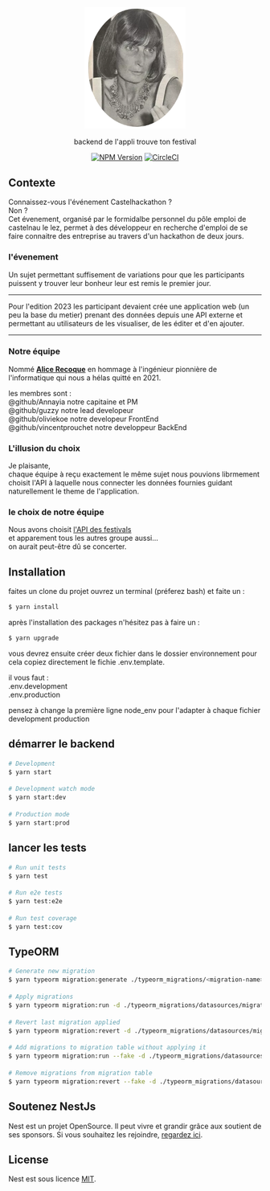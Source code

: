 <p align="center">
  <a href="http://nestjs.com/" target="blank"><img src=assets/Alice-Recoque.png width="200" alt="alice recoque" /></a>
</p>



<p align="center">
backend de l'appli trouve ton festival
</p>
<p align="center">
  <a href="https://www.npmjs.com/~nestjscore" target="_blank"><img src="https://img.shields.io/npm/v/@nestjs/core.svg" alt="NPM Version" /></a>
  <a href="https://circleci.com/gh/nestjs/nest" target="_blank"><img src="https://img.shields.io/circleci/build/github/nestjs/nest/master" alt="CircleCI" /></a>

</p>

## Contexte

Connaissez-vous l'événement Castelhackathon ?  
 Non ?  
Cet évenement, organisé par le formidalbe personnel du pôle emploi de castelnau le lez, permet à des développeur en recherche d'emploi de se faire connaitre des entreprise au travers d'un hackathon de deux jours.

### l'évenement

Un sujet permettant suffisement de variations pour que les participants puissent y trouver leur bonheur leur est remis le premier jour.
--- --- 
Pour l'edition 2023
les participant devaient crée une application web (un peu la base du metier) prenant des données depuis une API externe et permettant au utilisateurs de les visualiser, de les éditer et d'en ajouter.
--- ---
### Notre équipe

Nommé **[Alice Recoque][alice_recoque]** en hommage à l'ingénieur pionnière de l'informatique qui nous a hélas quitté en 2021.

les membres sont :  
@github/Annayia  notre capitaine et PM  
@github/guzzy  notre lead developeur  
@github/oliviekoe notre developeur FrontEnd  
@github/vincentprouchet notre developpeur BackEnd  

### L'illusion du choix

Je plaisante,  
chaque équipe à reçu exactement le même sujet nous pouvions librmement choisit l'API à laquelle nous connecter les données fournies guidant naturellement le theme de l'application.

### le choix de notre équipe

Nous avons choisit [l'API des festivals][api_des_festivals]  
et apparement tous les autres groupe aussi...  
on aurait peut-être dû se concerter.


## Installation

faites un clone du projet
ouvrez un terminal (préferez bash)
et faite un :
```bash
$ yarn install
```
après l'installation des packages n'hésitez pas à faire un :
```bash
$ yarn upgrade
```
vous devrez ensuite créer deux fichier dans le dossier environnement pour cela copiez directement le fichie .env.template.  

il vous faut :  
.env.development  
.env.production  

pensez à change la première ligne node_env pour l'adapter à chaque fichier  
development
production

## démarrer le backend

```bash
# Development
$ yarn start

# Development watch mode
$ yarn start:dev

# Production mode
$ yarn start:prod
```

## lancer les tests

```bash
# Run unit tests
$ yarn test

# Run e2e tests
$ yarn test:e2e

# Run test coverage
$ yarn test:cov
```

## TypeORM

```bash
# Generate new migration
$ yarn typeorm migration:generate ./typeorm_migrations/<migration-name> -d ./typeorm_migrations/datasources/migrations-datasource.ts

# Apply migrations
$ yarn typeorm migration:run -d ./typeorm_migrations/datasources/migrations-datasource.ts

# Revert last migration applied
$ yarn typeorm migration:revert -d ./typeorm_migrations/datasources/migrations-datasource.ts

# Add migrations to migration table without applying it
$ yarn typeorm migration:run --fake -d ./typeorm_migrations/datasources/migrations-datasource.ts

# Remove migrations from migration table
$ yarn typeorm migration:revert --fake -d ./typeorm_migrations/datasources/migrations-datasource.ts
```

## Soutenez NestJs


Nest est un projet OpenSource.
Il peut vivre et grandir grâce aux soutient de ses sponsors.
Si vous souhaitez les rejoindre, [regardez ici][support_nestJs].

## License

Nest est sous licence [MIT][MITLICENSE].


[api_des_festivals]: https://data.culture.gouv.fr/explore/dataset/festivals-global-festivals-_-pl/api/ "merci data.gouv"
[MITLICENSE]: MITLICENSE
[doc_nestJS]: https://docs.nestjs.com
[support_nestJs]: https://docs.nestjs.com/support
[alice_recoque]: https://fr.wikipedia.org/wiki/Alice_Recoque
[alice_recoque_photo]: assets/Alice-Recoque.png

[circleci-image]: https://img.shields.io/circleci/build/github/nestjs/nest/master?token=abc123def456
[circleci-url]: https://circleci.com/gh/nestjs/nest